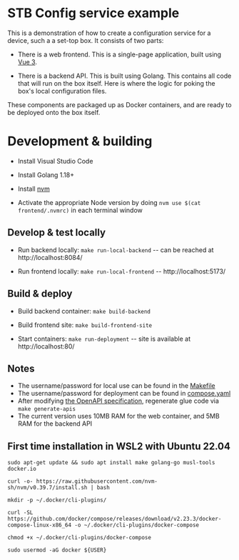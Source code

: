 # STB Config service example

This is a demonstration of how to create a configuration service for a device, such a a set-top box. It consists of two parts:

* There is a web frontend. This is a single-page application, built using 
[Vue 3](https://vuejs.org/).

* There is a backend API. This is built using Golang. This contains all code that will run on the box itself. Here is where the logic for poking the box's local configuration files.

These components are packaged up as Docker containers, and are ready to be deployed onto the box itself.

# Development & building

* Install Visual Studio Code
* Install Golang 1.18+
* Install [nvm](https://github.com/nvm-sh/nvm)

* Activate the appropriate Node version by doing `nvm use $(cat frontend/.nvmrc)` in each terminal window

## Develop & test locally

* Run backend locally: `make run-local-backend` -- can be reached at http://localhost:8084/

* Run frontend locally: `make run-local-frontend` -- http://localhost:5173/

## Build & deploy

* Build backend container: `make build-backend`

* Build frontend site: `make build-frontend-site`

* Start containers: `make run-deployment` -- site is available at http://localhost:80/

## Notes

* The username/password for local use can be found in the [Makefile](Makefile)
* The username/password for deployment can be found in [compose.yaml](deployment/compose.yaml)
* After modifying [the OpenAPI specification](openapi-stb.yaml), regenerate glue code via `make generate-apis`
* The current version uses 10MB RAM for the web container, and 5MB RAM for the backend API

## First time installation in WSL2 with Ubuntu 22.04

```
sudo apt-get update && sudo apt install make golang-go musl-tools docker.io

curl -o- https://raw.githubusercontent.com/nvm-sh/nvm/v0.39.7/install.sh | bash

mkdir -p ~/.docker/cli-plugins/

curl -SL https://github.com/docker/compose/releases/download/v2.23.3/docker-compose-linux-x86_64 -o ~/.docker/cli-plugins/docker-compose

chmod +x ~/.docker/cli-plugins/docker-compose

sudo usermod -aG docker ${USER}
```